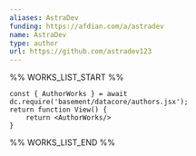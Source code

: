 ```yaml
---
aliases: AstraDev
funding: https://afdian.com/a/astradev
name: AstraDev
type: author
url: https://github.com/astradev123
---
```



%% WORKS_LIST_START %%

```datacorejsx
const { AuthorWorks } = await dc.require('basement/datacore/authors.jsx');
return function View() {
    return <AuthorWorks/>
}
```
%% WORKS_LIST_END %%